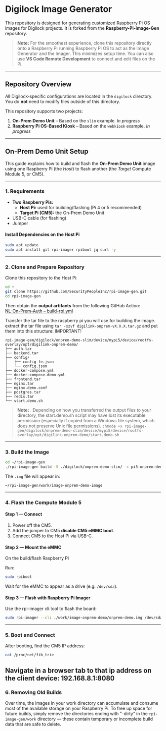 # Digilock Image Generator

This repository is designed for generating customized Raspberry Pi OS images for Digilock projects. It is forked from the **Raspberry-Pi-Image-Gen** repository.

> **Note:** For the smoothest experience, clone this repository directly onto a Raspberry Pi running Raspberry Pi OS to act as the Image Generator and the Imager. This minimizes setup time. You can also use **VS Code Remote Development** to connect and edit files on the Pi.

---

## Repository Overview

All Digilock-specific configurations are located in the `digilock` directory.  
You do **not** need to modify files outside of this directory.

This repository supports two projects:

1. **On-Prem Demo Unit** – Based on the `slim` example. *In progress*
2. **Raspberry Pi OS–Based Kiosk** – Based on the `webkiosk` example. *In progress*

---

## On-Prem Demo Unit Setup

This guide explains how to build and flash the **On-Prem Demo Unit** image using one Raspberry Pi (the *Host*) to flash another (the *Target* Compute Module 5, or CM5).

---

### 1. Requirements

- **Two Raspberry Pis:**
  - **Host Pi:** used for building/flashing (Pi 4 or 5 recommended)
  - **Target Pi (CM5):** the On-Prem Demo Unit
- USB-C cable (for flashing)
- Jumper

#### Install Dependencies on the Host Pi

```bash
sudo apt update
sudo apt install git rpi-imager rpiboot jq curl -y
```

---

### 2. Clone and Prepare Repository

Clone this repository to the Host Pi:

```bash
cd ~
git clone https://github.com/SecurityPeopleInc/rpi-image-gen.git
cd rpi-image-gen
```

Then obtain the **output artifacts** from the following GitHub Action:  
[NL-On-Prem-Auth – build-rpi.yml](https://github.com/SecurityPeopleInc/NL-On-Prem-Auth/actions/workflows/build-rpi.yml)

Transfer the tar file to the raspberry pi you will use for building the image. 
extract the tar file using 
`tar -xzvf digilink-onprem-vX.X.X.tar.gz`
and put them into this structure: IMPORTANT!

```
rpi-image-gen/digilock/onprem-demo-slim/device/mypi5/device/rootfs-overlay/opt/digilink-onprem-demo/
├── auth.tar
├── backend.tar
├── config/
│   ├── config-fe.json
│   └── config.json
├── docker-compose.yml
├── docker-compose.demo.yml
├── frontend.tar
├── nginx.tar
├── nginx.demo.conf
├── postgres.tar
├── redis.tar
└── start.demo.sh
```
> **Note:** . Depending on how you transferred the output files to your directory, the start.demo.sh script may have lost its executable permission (especially if copied from a Windows file system, which does not preserve Unix file permissions).
`chmode +x rpi-image-gen/digilock/onprem-demo-slim/device/mypi5/device/rootfs-overlay/opt/digilink-onprem-demo/start.demo.sh`

---

### 3. Build the Image

```bash
cd ~/rpi-image-gen
./rpi-image-gen build -S ./digilock/onprem-demo-slim/ -c pi5-onprem-demo.yaml
```

The `.img` file will appear in:

```
~/rpi-image-gen/work/image-onprem-demo-image
```

---

###  4. Flash the Compute Module 5

#### Step 1 — Connect
1. Power off the CM5.
2. Add the jumper to CM5 **disable CM5 eMMC boot**.
3. Connect CM5 to the Host Pi via USB-C.

#### Step 2 — Mount the eMMC
On the build/flash Raspberry Pi

Run:
```bash
sudo rpiboot
```
Wait for the eMMC to appear as a drive (e.g. `/dev/sda`).

#### Step 3 — Flash with Raspberry Pi Imager

Use the rpi-imager cli tool to flash the board:

```bash
sudo rpi-imager --cli ./work/image-onprem-demo/onprem-demo.img /dev/sda
```
---

### 5. Boot and Connect

After booting, find the CM5 IP address:

```bash
cat /proc/net/fib_trie
```
Navigate in a browser tab to that ip address on the client device: 192.168.8.1:8080
---

### 6. Removing Old Builds
Over time, the images in your work directory can accumulate and consume most of the available storage on your Raspberry Pi.
To free up space for future builds, simply remove the directories ending with "-dirty" in the `rpi-image-gen/work` directory — these contain temporary or incomplete build data that are safe to delete.